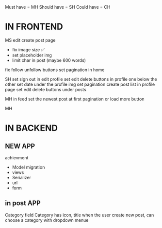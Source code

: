 
Must have = MH   Should have = SH    Could have = CH 
# IN FRONTEND 
MS
edit create post page 
- fix image size ✅
- set placeholder img 
- limit char in post (maybe 600 words)

fix follow unfollow buttons
set pagination in home


SH
set sign out in edit profile
set edit delete buttons in profile one below the other
set date under the profile img
set pagination 
create post list in profile page 
set edit delete buttons under posts

MH
in feed 
set the newest post at first
pagination or load more button

MH
# IN BACKEND 
## NEW APP 
 achievment
- Model
migration 
- views
- Serializer
- url
- form 

## in post APP
Category field
Category has icon, title 
when the user create new post, can choose a category with dropdown menue 
